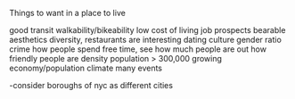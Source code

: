 Things to want in a place to live

good transit
walkability/bikeability
low cost of living
job prospects
bearable aesthetics
diversity, restaurants are interesting
dating culture
gender ratio
crime
how people spend free time, see how much people are out
how friendly people are
density 
population > 300,000
growing economy/population
climate
many events

-consider boroughs of nyc as different cities